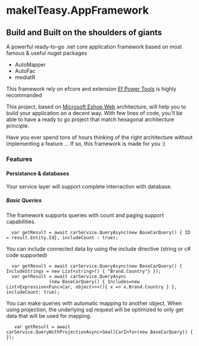 # makeITeasy.AppFramework 

## Build and Built on the shoulders of giants

A powerful ready-to-go .net core application framework based on most famous & useful nuget packages
* AutoMapper
* AutoFac
* mediatR

This framework rely on efcore and extension [Ef Power Tools](https://marketplace.visualstudio.com/items?itemName=ErikEJ.EFCorePowerTools) is highly recommanded

This project, based on [Microsoft Eshop Web](https://github.com/dotnet-architecture/eShopOnWeb) architecture, will help you to build your application on a decent way. With few lines of code, you'll be able to have a ready to go project that match hexagonal architecture principle.

Have you ever spend tons of hours thinking of the right architecture without implementing a feature ... If so, this framework is made for you :)

### Features

#### Persistance & databases

Your service layer will support complete interraction with database.

##### Basic Queries

The framework supports queries with count and paging support capabilities.

```
  var getResult = await carService.QueryAsync(new BaseCarQuery() { ID = result.Entity.Id}, includeCount : true);
```

You can include connected data by using the include directive (string or c# code supported)

```
  var getResult = await carService.QueryAsync(new BaseCarQuery() { IncludeStrings = new List<string>() { "Brand.Country"} });
  var getResult = await carService.QueryAsync
                (new BaseCarQuery() { Includes=new List<Expression<Func<Car, object>>>(){ x => x.Brand.Country } }, includeCount: true);   
```

You can make queries with automatic mapping to another object. When using projection, the underlying sql request will be optimized to only get data that will be used for mapping.

```
   var getResult = await carService.QueryWithProjectionAsync<SmallCarInfo>(new BaseCarQuery() { });
```






